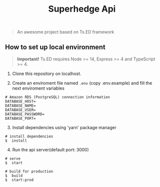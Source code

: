 <div align="center">
  <h1>Superhedge Api</h1>
  <br />
</div>

> An awesome project based on Ts.ED framework

## How to set up local environment

> **Important!** Ts.ED requires Node >= 14, Express >= 4 and TypeScript >= 4.

1. Clone this repository on localhost.

2. Create an enviroment file named `.env` (copy .env.example) and fill the next enviroment variables

```
# Amazon RDS (PostgreSQL) connection information
DATABASE_HOST=
DATABASE_NAME=
DATABASE_USER=
DATABASE_PASSWORD=
DATABASE_PORT=
```
3. Install dependencies using 'yarn' package manager

```batch
# install dependencies
$  install
```

4. Run the api server(default port: 3000)
```batch
# serve
$  start

# build for production
$  build
$  start:prod
```